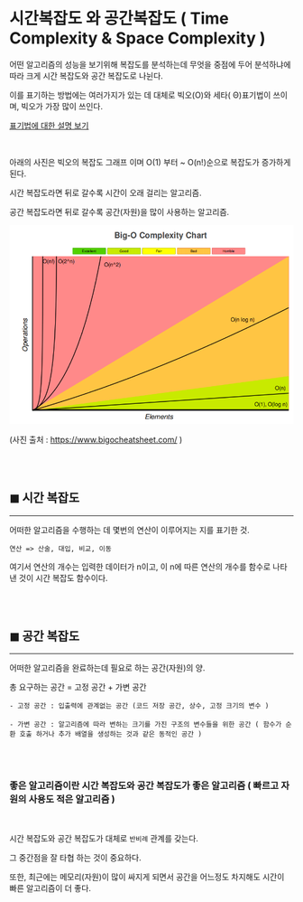 # 시간복잡도 와 공간복잡도 ( Time Complexity & Space Complexity )

어떤 알고리즘의 성능을 보기위해 복잡도를 분석하는데 무엇을 중점에 두어 분석하냐에 따라 크게 시간 복잡도와 공간 복잡도로 나뉜다.

이를 표기하는 방법에는 여러가지가 있는 데 대체로 빅오(O)와 세타( Θ)표기법이 쓰이며, 빅오가 가장 많이 쓰인다.

[표기법에 대한 설명 보기](./Computational-Complexity.md)

<br>

아래의 사진은 빅오의 복잡도 그래프 이며 O(1) 부터 ~ O(n!)순으로 복잡도가 증가하게 된다.

시간 복잡도라면 뒤로 갈수록 시간이 오래 걸리는 알고리즘.

공간 복잡도라면 뒤로 갈수록 공간(자원)을 많이 사용하는 알고리즘.

![](/algorithm/image/complexity-graph.PNG)

(사진 출처 : https://www.bigocheatsheet.com/ )

<br><br>

## ◼ 시간 복잡도

---

어떠한 알고리즘을 수행하는 데 몇번의 연산이 이루어지는 지를 표기한 것.

```
연산 => 산술, 대입, 비교, 이동
```

여기서 연산의 개수는 입력한 데이터가 n이고, 이 n에 따른 연산의 개수를 함수로 나타낸 것이 시간 복잡도 함수이다.

<br><br>

## ◼ 공간 복잡도

---

어떠한 알고리즘을 완료하는데 필요로 하는 공간(자원)의 양.

총 요구하는 공간 = 고정 공간 + 가변 공간

```
- 고정 공간 : 입출력에 관계없는 공간 (코드 저장 공간, 상수, 고정 크기의 변수 )

- 가변 공간 : 알고리즘에 따라 변하는 크기를 가진 구조의 변수들을 위한 공간 ( 함수가 순환 호출 하거나 추가 배열을 생성하는 것과 같은 동적인 공간 )
```

<br><br>

### **좋은 알고리즘이란 시간 복잡도와 공간 복잡도가 좋은 알고리즘 ( 빠르고 자원의 사용도 적은 알고리즘 )**

<br>

시간 복잡도와 공간 복잡도가 대체로 `반비례` 관계를 갖는다.

그 중간점을 잘 타협 하는 것이 중요하다.

또한, 최근에는 메모리(자원)이 많이 싸지게 되면서 공간을 어느정도 차지해도 시간이 빠른 알고리즘이 더 좋다.
